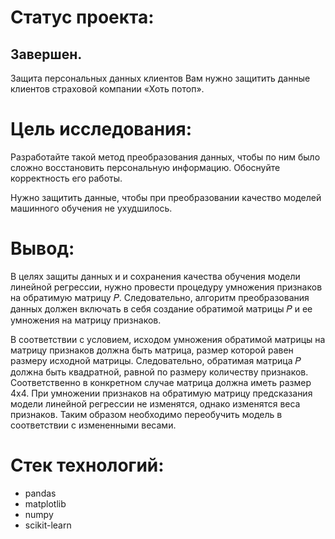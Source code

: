 # Статус проекта:
## Завершен.

Защита персональных данных клиентов
Вам нужно защитить данные клиентов страховой компании «Хоть потоп».

# Цель исследования:
Разработайте такой метод преобразования данных, чтобы по ним было сложно восстановить персональную информацию. Обоснуйте корректность его работы.

Нужно защитить данные, чтобы при преобразовании качество моделей машинного обучения не ухудшилось.

# Вывод:
В целях защиты данных и и сохранения качества обучения модели линейной регрессии, нужно провести процедуру умножения признаков на обратимую матрицу  𝑃.
Следовательно, алгоритм преобразования данных должен включать в себя создание обратимой матрицы  𝑃 и ее умножения на матрицу признаков.

В соответствии с условием, исходом умножения обратимой матрицы на матрицу признаков должна быть матрица, размер которой равен размеру исходной матрицы. 
Следовательно, обратимая матрица 𝑃 должна быть квадратной, равной по размеру количеству признаков. Соответственно в конкретном случае матрица должна иметь размер 4х4.
При умножении признаков на обратимую матрицу предсказания модели линейной регрессии не изменятся, однако изменятся веса признаков. 
Таким образом необходимо переобучить модель в соответствии с измененными весами.

# Стек технологий:
- pandas
- matplotlib
- numpy
- scikit-learn

